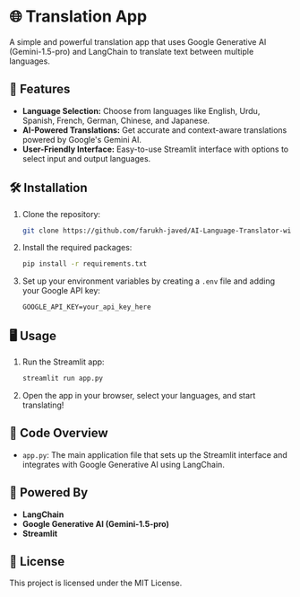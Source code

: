 # 🌐 Translation App

A simple and powerful translation app that uses Google Generative AI (Gemini-1.5-pro) and LangChain to translate text between multiple languages.

## 🚀 Features

- **Language Selection:** Choose from languages like English, Urdu, Spanish, French, German, Chinese, and Japanese.
- **AI-Powered Translations:** Get accurate and context-aware translations powered by Google's Gemini AI.
- **User-Friendly Interface:** Easy-to-use Streamlit interface with options to select input and output languages.

## 🛠️ Installation

1. Clone the repository:
   ```bash
   git clone https://github.com/farukh-javed/AI-Language-Translator-with-Gemini.git
   ```
2. Install the required packages:
   ```bash
   pip install -r requirements.txt
   ```
3. Set up your environment variables by creating a `.env` file and adding your Google API key:
   ```
   GOOGLE_API_KEY=your_api_key_here
   ```

## 🖥️ Usage

1. Run the Streamlit app:
   ```bash
   streamlit run app.py
   ```
2. Open the app in your browser, select your languages, and start translating!

## 📄 Code Overview

- `app.py`: The main application file that sets up the Streamlit interface and integrates with Google Generative AI using LangChain.

## 🤖 Powered By

- **LangChain**
- **Google Generative AI (Gemini-1.5-pro)**
- **Streamlit**

## 📝 License

This project is licensed under the MIT License.
